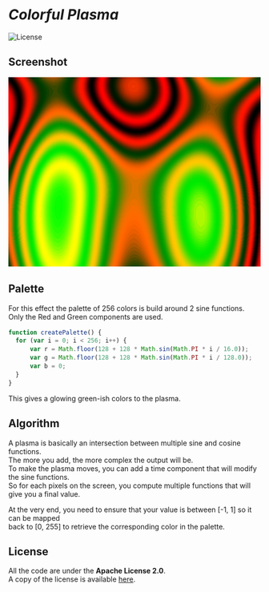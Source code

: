 # *Colorful Plasma*

![License](https://img.shields.io/badge/license-Apache--2.0-blue.svg?style=flat-square)

## **Screenshot**

![screenshot](../../images/screenshot/ts-plasma.png)

## **Palette**

For this effect the palette of 256 colors is build around 2 sine functions.  
Only the Red and Green components are used.

``` javascript
function createPalette() {
  for (var i = 0; i < 256; i++) {
      var r = Math.floor(128 + 128 * Math.sin(Math.PI * i / 16.0));
      var g = Math.floor(128 + 128 * Math.sin(Math.PI * i / 128.0));
      var b = 0;
  }
}
```

This gives a glowing green-ish colors to the plasma.


## **Algorithm**

A plasma is basically an intersection between multiple sine and cosine functions.  
The more you add, the more complex the output will be.  
To make the plasma moves, you can add a time component that will modify the sine functions.  
So for each pixels on the screen, you compute multiple functions that will give you a final value.

At the very end, you need to ensure that your value is between [-1, 1] so it can be mapped  
back to [0, 255] to retrieve the corresponding color in the palette.

## **License**

All the code are under the **Apache License 2.0**.  
A copy of the license is available [here](https://choosealicense.com/licenses/apache-2.0/).
